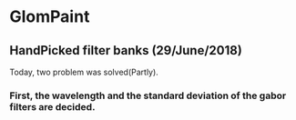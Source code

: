 # GlomPaint 

## HandPicked filter banks (29/June/2018)
Today, two problem was solved(Partly).

### First, the wavelength and the standard deviation of the gabor filters are decided.

